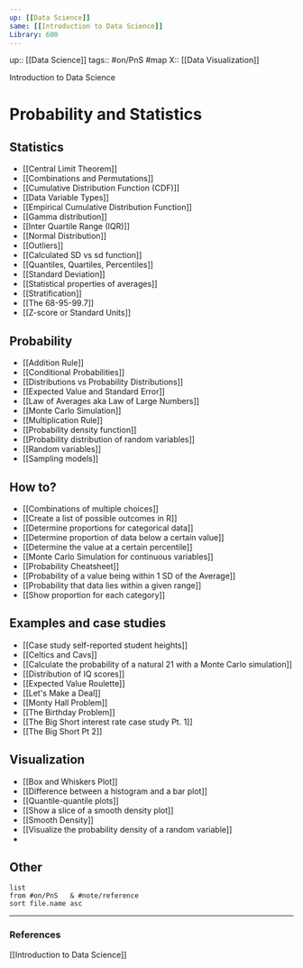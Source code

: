```yaml
---
up: [[Data Science]]
same: [[Introduction to Data Science]]
Library: 600
---
```

up:: [[Data Science]]
tags:: #on/PnS #map 
X:: [[Data Visualization]]


Introduction to Data Science


# Probability and Statistics


## Statistics

- [[Central Limit Theorem]]
- [[Combinations and Permutations]]
- [[Cumulative Distribution Function (CDF)]]
- [[Data Variable Types]]
- [[Empirical Cumulative Distribution Function]]
- [[Gamma distribution]]
- [[Inter Quartile Range (IQR)]]
- [[Normal Distribution]]
- [[Outliers]]
- [[Calculated SD vs sd function]]
- [[Quantiles, Quartiles, Percentiles]]
- [[Standard Deviation]]
- [[Statistical properties of averages]]
- [[Stratification]]
- [[The 68-95-99.7]]
- [[Z-score or Standard Units]]

## Probability

- [[Addition Rule]]
- [[Conditional Probabilities]]
- [[Distributions vs Probability Distributions]]
- [[Expected Value and Standard Error]]
- [[Law of Averages aka Law of Large Numbers]]
- [[Monte Carlo Simulation]]
- [[Multiplication Rule]]
- [[Probability density function]]
- [[Probability distribution of random variables]]
- [[Random variables]]
- [[Sampling models]]


## How to?

- [[Combinations of multiple choices]]
- [[Create a list of possible outcomes in R]]
- [[Determine proportions for categorical data]]
- [[Determine proportion of data below a certain value]]
- [[Determine the value at a certain percentile]]
- [[Monte Carlo Simulation for continuous variables]]
- [[Probability Cheatsheet]]
- [[Probability of a value being within 1 SD of the Average]]
- [[Probability that data lies within a given range]]
- [[Show proportion for each category]]
 

## Examples and case studies

- [[Case study self-reported student heights]]
- [[Celtics and Cavs]]
- [[Calculate the probability of a natural 21 with a Monte Carlo simulation]]
- [[Distribution of IQ scores]]
- [[Expected Value Roulette]]
- [[Let's Make a Deal]]
- [[Monty Hall Problem]]
- [[The Birthday Problem]]
- [[The Big Short interest rate case study Pt. 1]]
- [[The Big Short Pt 2]]

## Visualization

- [[Box and Whiskers Plot]]
- [[Difference between a histogram and a bar plot]]
- [[Quantile-quantile plots]]
- [[Show a slice of a smooth density plot]]
- [[Smooth Density]]
- [[Visualize the probability density of a random variable]]
- 


## Other
```dataview
list
from #on/PnS   & #note/reference 
sort file.name asc
```

---
### References

[[Introduction to Data Science]]

